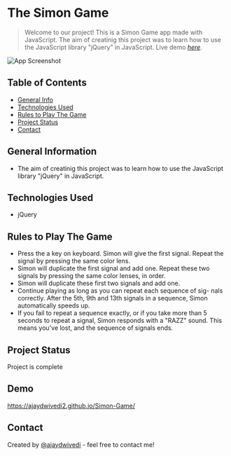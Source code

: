 # The Simon Game
> Welcome to our project! This is a Simon Game app made with JavaScript. The aim of creatinig this project was to learn how to use the JavaScript library "jQuery" in JavaScript.
> Live demo [_here_](https://ajaydwivedi2.github.io/Simon-Game/). <!-- If you have the project hosted somewhere, include the link here. -->

![App Screenshot](https://raw.githubusercontent.com/Ajaydwivedi2/Simon-Game/main/simonGame.png)

## Table of Contents
* [General Info](#general-information)
* [Technologies Used](#technologies-used)
* [Rules to Play The Game](#rules-to-play-the-game)
* [Project Status](#project-status)
* [Contact](#contact)


## General Information
- The aim of creatinig this project was to learn how to use the JavaScript library "jQuery" in JavaScript.

## Technologies Used
- jQuery

## Rules to Play The Game
-  Press the a key on keyboard. Simon will give the first signal. Repeat the signal by pressing the same color lens.
- Simon will duplicate the first signal and add one. Repeat these two signals by pressing the same color lenses, in order.
- Simon will duplicate these first two signals and add one.
- Continue playing as long as you can repeat each sequence of sig- nals correctly. After the 5th, 9th and 13th signals in a sequence, Simon automatically speeds up.
- If you fail to repeat a sequence exactly, or if you take more than 5 seconds to repeat a signal, Simon responds with a "RAZZ" sound. This means you've lost, and the sequence of signals ends.



## Project Status
Project is complete

## Demo

https://ajaydwivedi2.github.io/Simon-Game/

## Contact
Created by [@ajaydwivedi](https://github.com/Ajaydwivedi2) - feel free to contact me!
